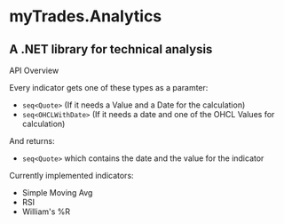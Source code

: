# myTrades.Analytics
## A .NET library for technical analysis


API Overview

Every indicator gets one of these types as a paramter:
* `seq<Quote>` (If it needs a Value and a Date for the calculation)
* `seq<OHCLWithDate>` (If it needs a date and one of the OHCL Values for calculation)

And returns:
* `seq<Quote>` which contains the date and the value for the indicator


Currently implemented indicators:
* Simple Moving Avg
* RSI
* William's %R